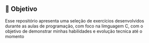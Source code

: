 ## 🎯 Objetivo

Esse repositório apresenta uma seleção de exercícios desenvolvidos durante as aulas de programação, com foco na limguagem C, com o objetivo de demonstrar minhas habilidades e evolução tecnica até o momento